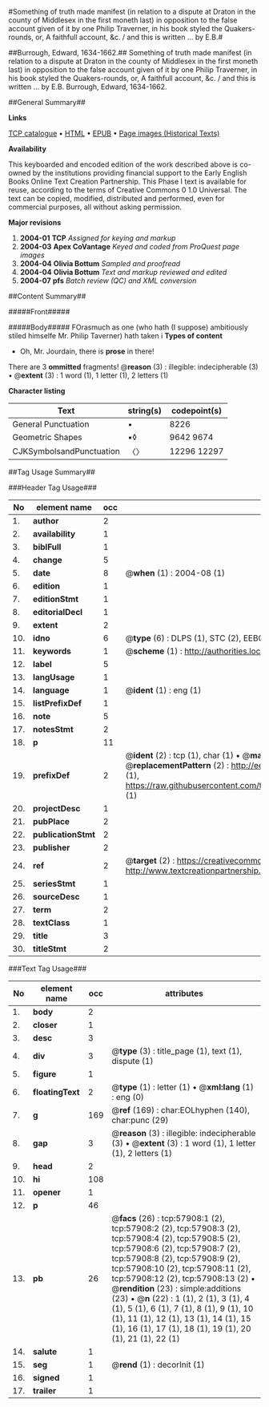 #Something of truth made manifest (in relation to a dispute at Draton in the county of Middlesex in the first moneth last) in opposition to the false account given of it by one Philip Traverner, in his book styled the Quakers-rounds, or, A faithfull account, &c. / and this is written ... by E.B.#

##Burrough, Edward, 1634-1662.##
Something of truth made manifest (in relation to a dispute at Draton in the county of Middlesex in the first moneth last) in opposition to the false account given of it by one Philip Traverner, in his book styled the Quakers-rounds, or, A faithfull account, &c. / and this is written ... by E.B.
Burrough, Edward, 1634-1662.

##General Summary##

**Links**

[TCP catalogue](http://www.ota.ox.ac.uk/tcp/)  • 
[HTML](http://tei.it.ox.ac.uk/tcp/Texts-HTML/free/A30/A30543.html)  • 
[EPUB](http://tei.it.ox.ac.uk/tcp/Texts-EPUB/free/A30/A30543.epub) • 
[Page images (Historical Texts)](https://data.historicaltexts.jisc.ac.uk/view?pubId=eebo-12261184e&pageId=eebo-12261184e-57908-1)

**Availability**

This keyboarded and encoded edition of the
	       work described above is co-owned by the institutions
	       providing financial support to the Early English Books
	       Online Text Creation Partnership. This Phase I text is
	       available for reuse, according to the terms of Creative
	       Commons 0 1.0 Universal. The text can be copied,
	       modified, distributed and performed, even for
	       commercial purposes, all without asking permission.

**Major revisions**

1. __2004-01__ __TCP__ *Assigned for keying and markup*
1. __2004-03__ __Apex CoVantage__ *Keyed and coded from ProQuest page images*
1. __2004-04__ __Olivia Bottum__ *Sampled and proofread*
1. __2004-04__ __Olivia Bottum__ *Text and markup reviewed and edited*
1. __2004-07__ __pfs__ *Batch review (QC) and XML conversion*

##Content Summary##

#####Front#####

#####Body#####
FOrasmuch as one (who hath (I suppose) ambitiously stiled himselfe Mr. Philip Taverner) hath taken i
**Types of content**

  * Oh, Mr. Jourdain, there is **prose** in there!

There are 3 **ommitted** fragments! 
 @__reason__ (3) : illegible: indecipherable (3)  •  @__extent__ (3) : 1 word (1), 1 letter (1), 2 letters (1)

**Character listing**


|Text|string(s)|codepoint(s)|
|---|---|---|
|General Punctuation|•|8226|
|Geometric Shapes|▪◊|9642 9674|
|CJKSymbolsandPunctuation|〈〉|12296 12297|

##Tag Usage Summary##

###Header Tag Usage###

|No|element name|occ|attributes|
|---|---|---|---|
|1.|__author__|2||
|2.|__availability__|1||
|3.|__biblFull__|1||
|4.|__change__|5||
|5.|__date__|8| @__when__ (1) : 2004-08 (1)|
|6.|__edition__|1||
|7.|__editionStmt__|1||
|8.|__editorialDecl__|1||
|9.|__extent__|2||
|10.|__idno__|6| @__type__ (6) : DLPS (1), STC (2), EEBO-CITATION (1), OCLC (1), VID (1)|
|11.|__keywords__|1| @__scheme__ (1) : http://authorities.loc.gov/ (1)|
|12.|__label__|5||
|13.|__langUsage__|1||
|14.|__language__|1| @__ident__ (1) : eng (1)|
|15.|__listPrefixDef__|1||
|16.|__note__|5||
|17.|__notesStmt__|2||
|18.|__p__|11||
|19.|__prefixDef__|2| @__ident__ (2) : tcp (1), char (1)  •  @__matchPattern__ (2) : ([0-9\-]+):([0-9IVX]+) (1), (.+) (1)  •  @__replacementPattern__ (2) : http://eebo.chadwyck.com/downloadtiff?vid=$1&page=$2 (1), https://raw.githubusercontent.com/textcreationpartnership/Texts/master/tcpchars.xml#$1 (1)|
|20.|__projectDesc__|1||
|21.|__pubPlace__|2||
|22.|__publicationStmt__|2||
|23.|__publisher__|2||
|24.|__ref__|2| @__target__ (2) : https://creativecommons.org/publicdomain/zero/1.0/ (1), http://www.textcreationpartnership.org/docs/. (1)|
|25.|__seriesStmt__|1||
|26.|__sourceDesc__|1||
|27.|__term__|2||
|28.|__textClass__|1||
|29.|__title__|3||
|30.|__titleStmt__|2||


###Text Tag Usage###

|No|element name|occ|attributes|
|---|---|---|---|
|1.|__body__|2||
|2.|__closer__|1||
|3.|__desc__|3||
|4.|__div__|3| @__type__ (3) : title_page (1), text (1), dispute (1)|
|5.|__figure__|1||
|6.|__floatingText__|2| @__type__ (1) : letter (1)  •  @__xml:lang__ (1) : eng (0)|
|7.|__g__|169| @__ref__ (169) : char:EOLhyphen (140), char:punc (29)|
|8.|__gap__|3| @__reason__ (3) : illegible: indecipherable (3)  •  @__extent__ (3) : 1 word (1), 1 letter (1), 2 letters (1)|
|9.|__head__|2||
|10.|__hi__|108||
|11.|__opener__|1||
|12.|__p__|46||
|13.|__pb__|26| @__facs__ (26) : tcp:57908:1 (2), tcp:57908:2 (2), tcp:57908:3 (2), tcp:57908:4 (2), tcp:57908:5 (2), tcp:57908:6 (2), tcp:57908:7 (2), tcp:57908:8 (2), tcp:57908:9 (2), tcp:57908:10 (2), tcp:57908:11 (2), tcp:57908:12 (2), tcp:57908:13 (2)  •  @__rendition__ (23) : simple:additions (23)  •  @__n__ (22) : 1 (1), 2 (1), 3 (1), 4 (1), 5 (1), 6 (1), 7 (1), 8 (1), 9 (1), 10 (1), 11 (1), 12 (1), 13 (1), 14 (1), 15 (1), 16 (1), 17 (1), 18 (1), 19 (1), 20 (1), 21 (1), 22 (1)|
|14.|__salute__|1||
|15.|__seg__|1| @__rend__ (1) : decorInit (1)|
|16.|__signed__|1||
|17.|__trailer__|1||
